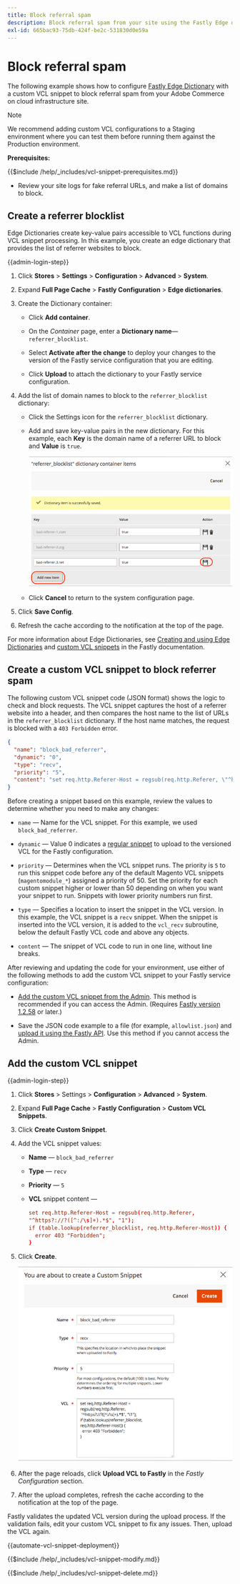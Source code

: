 ```yaml
---
title: Block referral spam
description: Block referral spam from your site using the Fastly Edge dictionary and a custom VCL snippet.
exl-id: 665bac93-75db-424f-be2c-531830d0e59a
---
```

# Block referral spam

The following example shows how to configure [Fastly Edge Dictionary](https://docs.fastly.com/guides/edge-dictionaries/working-with-dictionaries-using-the-api) with a custom VCL snippet to block referral spam from your Adobe Commerce on cloud infrastructure site.

>[!NOTE]
>
>We recommend adding custom VCL configurations to a Staging environment where you can test them before running them against the Production environment.

**Prerequisites:**

{{$include /help/_includes/vcl-snippet-prerequisites.md}}

-  Review your site logs for fake referral URLs, and make a list of domains to block.

## Create a referrer blocklist

Edge Dictionaries create key-value pairs accessible to VCL functions during VCL snippet processing. In this example, you create an edge dictionary that provides the list of referrer websites to block.

{{admin-login-step}}

1. Click **Stores** > **Settings** > **Configuration** > **Advanced** > **System**.

1. Expand **Full Page Cache** > **Fastly Configuration** > **Edge dictionaries**.

1. Create the Dictionary container:

   -  Click **Add container**.

   -  On the *Container* page, enter a **Dictionary name**—`referrer_blocklist`.

   -  Select **Activate after the change** to deploy your changes to the version of the Fastly service configuration that you are editing.

   -  Click **Upload** to attach the dictionary to your Fastly service configuration.

1. Add the list of domain names to block to the `referrer_blocklist` dictionary:

   -  Click the Settings icon for the `referrer_blocklist` dictionary.

   -  Add and save key-value pairs in the new dictionary. For this example, each **Key** is the domain name of a referrer URL to block and **Value** is `true`.

      ![Add bad referrer dictionary items](../../assets/cdn/fastly-referrer-blocklist-dictionary.png)

   -  Click **Cancel** to return to the system configuration page.

1. Click **Save Config**.

1. Refresh the cache according to the notification at the top of the page.

For more information about Edge Dictionaries, see [Creating and using Edge Dictionaries](https://docs.fastly.com/guides/edge-dictionaries/working-with-dictionaries-using-the-api) and [custom VCL snippets](https://docs.fastly.com/guides/edge-dictionaries/working-with-dictionaries-using-the-api#custom-vcl-examples) in the Fastly documentation.

## Create a custom VCL snippet to block referrer spam

The following custom VCL snippet code (JSON format) shows the logic to check and block requests. The VCL snippet captures the host of a referrer website into a header, and then compares the host name to the list of URLs in the `referrer_blocklist` dictionary. If the host name matches, the request is blocked with a `403 Forbidden` error.

```json
{
  "name": "block_bad_referrer",
  "dynamic": "0",
  "type": "recv",
  "priority": "5",
  "content": "set req.http.Referer-Host = regsub(req.http.Referer, \"^https?:\/\/?([^:\/s]+).*$\", \"\\1\"); if (table.lookup(referrer_blocklist, req.http.Referer-Host)) { error 403 \"Forbidden\"; }"
}
```

Before creating a snippet based on this example, review the values to determine whether you need to make any changes:

-  `name` — Name for the VCL snippet. For this example, we used `block_bad_referrer`.

-  `dynamic` — Value 0 indicates a [regular snippet](https://docs.fastly.com/en/guides/using-regular-vcl-snippets) to upload to the versioned VCL for the Fastly configuration.

-  `priority` — Determines when the VCL snippet runs. The priority is `5` to run this snippet code before any of the default Magento VCL snippets (`magentomodule_*`) assigned a priority of 50. Set the priority for each custom snippet higher or lower than 50 depending on when you want your snippet to run. Snippets with lower priority numbers run first.

-  `type` — Specifies a location to insert the snippet in the VCL version. In this example, the VCL snippet is a `recv` snippet. When the snippet is inserted into the VCL version, it is added to the `vcl_recv` subroutine,  below the default Fastly VCL code and above any objects.

-  `content` — The snippet of VCL code to run in one line, without line breaks.

After reviewing and updating the code for your environment, use either of the following methods to add the custom VCL snippet to your Fastly service configuration:

-  [Add the custom VCL snippet from the Admin](#add-the-custom-vcl-snippet). This method is recommended if you can access the Admin. (Requires [Fastly version 1.2.58](fastly-configuration.md#upgrade) or later.)

-  Save the JSON code example to a file (for example, `allowlist.json`) and [upload it using the Fastly API](fastly-vcl-custom-snippets.md#manage-custom-vcl-snippets-using-the-api). Use this method if you cannot access the Admin.

## Add the custom VCL snippet

{{admin-login-step}}

1. Click **Stores** > Settings > **Configuration** > **Advanced** > **System**.

1. Expand **Full Page Cache** > **Fastly Configuration** > **Custom VCL Snippets**.

1. Click **Create Custom Snippet**.

1. Add the VCL snippet values:

   -  **Name** — `block_bad_referrer`

   -  **Type** — `recv`

   -  **Priority** — `5`

   -  **VCL** snippet content —

      ```conf
      set req.http.Referer-Host = regsub(req.http.Referer,
      "^https?://?([^:/\s]+).*$", "1");
      if (table.lookup(referrer_blocklist, req.http.Referer-Host)) {
        error 403 "Forbidden";
      }
      ```

1. Click **Create**.

   ![Create custom referrer block VCL snippet](/help/assets/cdn/fastly-create-referrer-block-snippet.png)

1. After the page reloads, click **Upload VCL to Fastly** in the *Fastly Configuration* section.

1. After the upload completes, refresh the cache according to the notification at the top of the page.

Fastly validates the updated VCL version during the upload process. If the validation fails, edit your custom VCL snippet to fix any issues. Then, upload the VCL again.

{{automate-vcl-snippet-deployment}}

{{$include /help/_includes/vcl-snippet-modify.md}}

{{$include /help/_includes/vcl-snippet-delete.md}}
